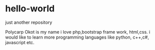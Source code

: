 # hello-world
just another repository

Polycarp Okot is my name i love php,bootstrap frame work, html,css.
i would like to learn more programming languages like python, c++,c#, javascript etc.
